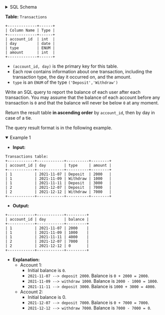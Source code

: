 <details>
<summary> SQL Schema</summary>

```sql
DROP TABLE IF EXISTS Transactions;

CREATE TABLE IF NOT EXISTS
  Transactions (account_id int, day date, type ENUM('Deposit', 'Withdraw'), amount int);

INSERT INTO
  Transactions (account_id, day, type, amount)
VALUES
  ('1', '2021-11-07', 'Deposit', '2000'),
  ('1', '2021-11-09', 'Withdraw', '1000'),
  ('1', '2021-11-11', 'Deposit', '3000'),
  ('2', '2021-12-07', 'Deposit', '7000'),
  ('2', '2021-12-12', 'Withdraw', '7000');
```

</details>

**Table:** `Transactions`

```
+-------------+------+
| Column Name | Type |
+-------------+------+
| account_id  | int  |
| day         | date |
| type        | ENUM |
| amount      | int  |
+-------------+------+
```

- `(account_id, day)` is the primary key for this table.
- Each row contains information about one transaction, including the transaction type, the day it occurred on, and the amount.
- `type` is an `ENUM` of the type `('Deposit','Withdraw')` 

Write an SQL query to report the balance of each user after each transaction. You may assume that the balance of each account before any transaction is `0` and that the balance will never be below `0` at any moment.

Return the result table **in ascending order** by `account_id`, then by day in case of a tie.

The query result format is in the following example.

<details open><summary> Example 1</summary>

- **Input:** 

```
Transactions table:
+------------+------------+----------+--------+
| account_id | day        | type     | amount |
+------------+------------+----------+--------+
| 1          | 2021-11-07 | Deposit  | 2000   |
| 1          | 2021-11-09 | Withdraw | 1000   |
| 1          | 2021-11-11 | Deposit  | 3000   |
| 2          | 2021-12-07 | Deposit  | 7000   |
| 2          | 2021-12-12 | Withdraw | 7000   |
+------------+------------+----------+--------+
```

- **Output:** 

```
+------------+------------+---------+
| account_id | day        | balance |
+------------+------------+---------+
| 1          | 2021-11-07 | 2000    |
| 1          | 2021-11-09 | 1000    |
| 1          | 2021-11-11 | 4000    |
| 2          | 2021-12-07 | 7000    |
| 2          | 2021-12-12 | 0       |
+------------+------------+---------+
```

- **Explanation:** 
  + Account 1:
    * Initial balance is `0`.
    * `2021-11-07 --> deposit 2000`. Balance is `0 + 2000 = 2000`.
    * `2021-11-09 --> withdraw 1000`. Balance is `2000 - 1000 = 1000`.
    * `2021-11-11 --> deposit 3000`. Balance is `1000 + 3000 = 4000`.
  + Account 2:
    * Initial balance is 0.
    * `2021-12-07 --> deposit 7000`. Balance is `0 + 7000 = 7000`.
    * `2021-12-12 --> withdraw 7000`. Balance is `7000 - 7000 = 0`.

</details>
